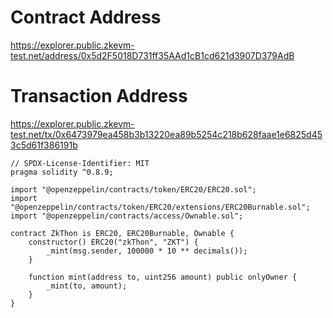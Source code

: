 # Contract Address
https://explorer.public.zkevm-test.net/address/0x5d2F5018D731ff35AAd1cB1cd621d3907D379AdB

# Transaction Address
https://explorer.public.zkevm-test.net/tx/0x6473979ea458b3b13220ea89b5254c218b628faae1e6825d453c5d61f386191b


```sol
// SPDX-License-Identifier: MIT
pragma solidity ^0.8.9;

import "@openzeppelin/contracts/token/ERC20/ERC20.sol";
import "@openzeppelin/contracts/token/ERC20/extensions/ERC20Burnable.sol";
import "@openzeppelin/contracts/access/Ownable.sol";

contract ZkThon is ERC20, ERC20Burnable, Ownable {
    constructor() ERC20("zkThon", "ZKT") {
        _mint(msg.sender, 100000 * 10 ** decimals());
    }

    function mint(address to, uint256 amount) public onlyOwner {
        _mint(to, amount);
    }
}
```
